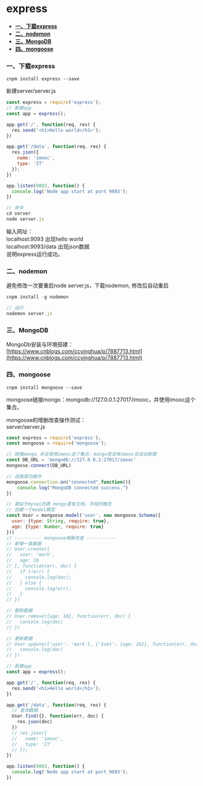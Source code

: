 # express

- [**一、下载express**](#一、下载express)
- [**二、nodemon**](#二、nodemon)
- [**三、MongoDB**](#三、MongoDB)
- [**四、mongoose**](#四、mongoose)

### <a id="一、下载express"></a>一、下载express

```
cnpm install express --save
```

新建server/server.js
```javascript
const express = require('express');
// 新建app
const app = express();

app.get('/', function(req, res) {
  res.send('<h1>Hello world</h1>');
})

app.get('/data', function(req, res) {
  res.json({
    name: 'imooc',
    type: 'IT'
  });
})

app.listen(9093, function() {
  console.log('Node app start at port 9093');
})
```
```javascript
// 命令
cd server
node server.js
```
输入网址：<br>
localhost:9093 出现hello world <br>
localhost:9093/data  出现json数据 <br>
说明express运行成功。

### 二、nodemon

避免修改一次要重启node server.js，下载nodemon, 修改后自动重启

```javascript
cnpm install -g nodemon

// 运行
nodemon server.js
```

### 三、MongoDB

MongoDb安装与环境搭建： [https://www.cnblogs.com/ccyinghua/p/7887713.html](https://www.cnblogs.com/ccyinghua/p/7887713.html)

### 四、mongoose

```
cnpm install mongoose --save
```
mongoose链接mongo：mongodb://127.0.0.1:27017/imooc，并使用imooc这个集合。

mongoose的增删改查操作测试：<br/>
server/server.js
```javascript
const express = require('express');
const mongoose = require('mongoose');

// 链接mongo 并且使用imooc这个集合，mongo若没有imooc会自动新建
const DB_URL = 'mongodb://127.0.0.1:27017/imooc'
mongoose.connect(DB_URL)

// 连接成功操作
mongoose.connection.on("connected",function(){
	console.log("MongoDB connected success.")
})

// 类似于mysql的表 mongo里有文档、字段的概念
// 创建一个model模型
const User = mongoose.model('user', new mongoose.Schema({
  user: {type: String, require: true},
  age: {type: Number, require: true}    
}))
// ---------- mongoose增删改查 -----------
// 新增一条数据
// User.create({
//   user: 'mark',
//   age: 10
// }, function(err, doc) {
//   if (!err) {
//     console.log(doc);
//   } else {
//     console.log(err);
//   }
// })

// 删除数据
// User.remove({age: 18}, function(err, doc) {
//   console.log(doc)
// })

// 更新数据
// User.update({'user': 'mark'}, {'$set': {age: 26}}, function(err, doc) {
//   console.log(doc)
// })

// 新建app
const app = express();

app.get('/', function(req, res) {
  res.send('<h1>Hello world</h1>');
})

app.get('/data', function(req, res) {
  // 查询数据
  User.find({}, function(err, doc) {
    res.json(doc)
  })
  // res.json({
  //   name: 'imooc',
  //   type: 'IT'
  // });
})

app.listen(9093, function() {
  console.log('Node app start at port 9093');
})
```







